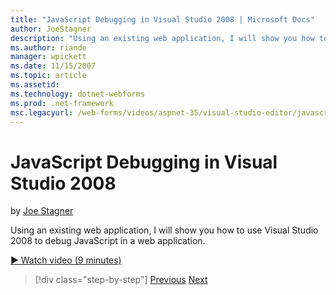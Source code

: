 ```yaml
---
title: "JavaScript Debugging in Visual Studio 2008 | Microsoft Docs"
author: JoeStagner
description: "Using an existing web application, I will show you how to use Visual Studio 2008 to debug JavaScript in a web application."
ms.author: riande
manager: wpickett
ms.date: 11/15/2007
ms.topic: article
ms.assetid: 
ms.technology: dotnet-webforms
ms.prod: .net-framework
msc.legacyurl: /web-forms/videos/aspnet-35/visual-studio-editor/javascript-debugging-in-visual-studio-2008
---
```

JavaScript Debugging in Visual Studio 2008
====================
by [Joe Stagner](https://github.com/JoeStagner)

Using an existing web application, I will show you how to use Visual Studio 2008 to debug JavaScript in a web application.

[&#9654; Watch video (9 minutes)](https://channel9.msdn.com/Blogs/ASP-NET-Site-Videos/javascript-debugging-in-visual-studio-2008)

>[!div class="step-by-step"]
[Previous](javascript-intellisense-support-in-visual-studio-2008.md)
[Next](multi-targeting-support-in-visual-studio-2008.md)